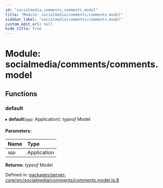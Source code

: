 ```yaml
---
id: "socialmedia_comments_comments_model"
title: "Module: socialmedia/comments/comments.model"
sidebar_label: "socialmedia/comments/comments.model"
custom_edit_url: null
hide_title: true
---
```


# Module: socialmedia/comments/comments.model

## Functions

### default

▸ **default**(`app`: Application): *typeof* Model

#### Parameters:

Name | Type |
:------ | :------ |
`app` | Application |

**Returns:** *typeof* Model

Defined in: [packages/server-core/src/socialmedia/comments/comments.model.ts:8](https://github.com/xr3ngine/xr3ngine/blob/65dfcf39a/packages/server-core/src/socialmedia/comments/comments.model.ts#L8)
